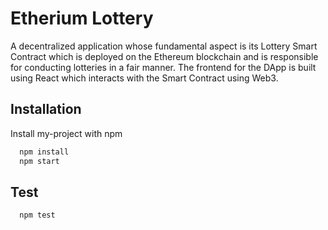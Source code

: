 
# Etherium Lottery

A decentralized application whose fundamental aspect is its Lottery Smart Contract which is deployed on the Ethereum blockchain and is responsible for conducting lotteries in a fair manner. The frontend for the DApp is built using React which interacts with the Smart Contract using Web3.


## Installation

Install my-project with npm

```bash
  npm install 
  npm start
```
    
## Test

```bash
  npm test
```

  
